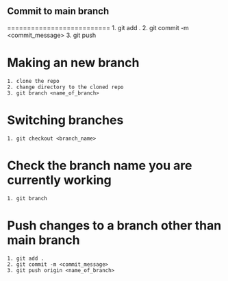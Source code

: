 ## Commit to main branch
==========================
    1. git add .
    2. git commit -m <commit_message>
    3. git push

Making an new branch
=====================
    1. clone the repo
    2. change directory to the cloned repo
    3. git branch <name_of_branch>

Switching branches
===================
    1. git checkout <branch_name>

Check the branch name you are currently working
================================================
    1. git branch

Push changes to a branch other than main branch
================================================
    1. git add .
    2. git commit -m <commit_message>
    3. git push origin <name_of_branch>
